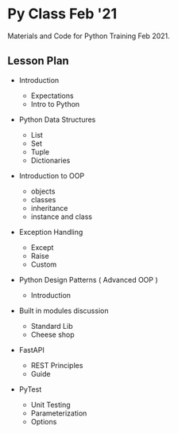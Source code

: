 # Py Class Feb '21

Materials and Code for Python Training Feb 2021.

## Lesson Plan

- Introduction

  - Expectations
  - Intro to Python

- Python Data Structures

  - List
  - Set
  - Tuple
  - Dictionaries
 
- Introduction to OOP

  - objects
  - classes
  - inheritance
  - instance and class 
 
- Exception Handling

  - Except
  - Raise
  - Custom
 
- Python Design Patterns ( Advanced OOP )

  - Introduction

- Built in modules discussion

  - Standard Lib
  - Cheese shop
 
- FastAPI

  - REST Principles
  - Guide
 
- PyTest

  - Unit Testing
  - Parameterization
  - Options

